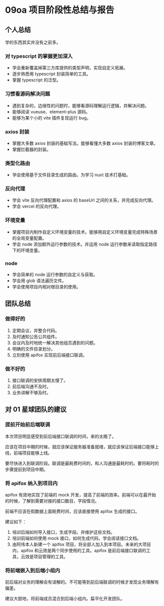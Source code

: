 # 09oa 项目阶段性总结与报告

## 个人总结

学的东西其实并没有之前多。

### 对 typescript 的掌握更加深入

- 学会重新覆盖掉第三方库提供的类型声明，实现自定义拓展。
- 逐步熟悉用 typescript 封装简单的工具。
- 掌握 typescript 的泛型。

### 习惯看源码解决问题

- 遇到复杂的，边缘性的问题时，能够看源码理解运行逻辑，并解决问题。
- 能够阅读 vueuse、element-plus 源码。
- 能够为某个小的 vite 插件复现运行 bug。

### axios 封装

- 掌握大多数 axios 封装的基础写法。能够看懂大多数 axios 封装的博客文章。
- 掌握拦截器的封装。

### 类型化路由

- 学会使用基于文件目录生成的路由。为学习 nuxt 技术打基础。

### 反向代理

- 学会 vite 反向代理配置和 axios 的 baseUrl 之间的关系，并完成反向代理。
- 学会 vercel 的反向代理。

### 环境变量

- 掌握项目内制作自定义环境变量的技术。能够用自定义环境变量完成特殊场景的全局变量配置。
- 学会 node 添加额外运行参数的技术。并运用 node 运行参数来读取指定路径下的环境变量。

### node

- 学会简单的 node 运行参数的自定义与获取。
- 学会用 glob 语法遍历文件。
- 学会使用项目内相对根目录的使用。

## 团队总结

### 做得好的

1. 定期会议，并整合代码。
2. 及时通知公告公共组件。
3. 会议内及时地统一解决其他组员遇到的问题。
4. 明确的文件目录划分。
5. 立刻使用 apifox 实现前后端接口联调。

### 做不好的

1. 接口联调的安排周期太慢了。
2. 前后端沟通不及时。
3. 业务讲解不够及时。

## 对 01 星球团队的建议

### 提前开始前后端联调

本次项目明显感受到前后端接口联调的时间，来的太晚了。

应该在项目中期的时候，就应该保证服务器准备就绪，就应该保证后端接口能够上线，前端项目能够上线。

要尽快进入到联调阶段。联调是最耗费时间的，和人沟通是最耗时的。要将耗时的步骤提前到项目中期。

### 将 apifox 纳入到项目内

apifox 有效地实现了前端的 mock 开发，提高了前端的效率。前端可以在最开始的时候，了解到需要对接的接口数目，字段情况。

前端不应该在假数据上面耗费时间，应该直接使用 apifox 生成的接口。

建议如下：

1. 培训后端如何导入接口，生成字段。并维护这些文档。
2. 培训前端如何使用 mock 接口，如何生成代码，学会阅读接口文档。
3. 由阿伟本人新建一个 apifox 项目，将全部人加入到本项目。未来的大项目内，apifox 和云效是两个同步使用的工具。apifox 是前后端接口联调的工具，云效是项目管理的工具。

### 将前端嵌入到后端小组内

前后端对业务的理解会有误解的。不可能等到前后端联调的时候才发现业务理解有偏差。

建议大胆地，将前端成员混合到后端小组内。扁平化开发团队。
